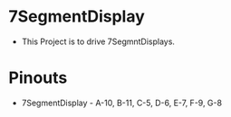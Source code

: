 # 7SegmentDisplay
- This Project is to drive 7SegmntDisplays.

# Pinouts
- 7SegmentDisplay - A-10, B-11, C-5, D-6, E-7, F-9, G-8
